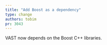 ```yaml
---
title: "Add Boost as a dependency"
type: change
authors: tobim
pr: 3043
---
```


VAST now depends on the Boost C++ libraries.
